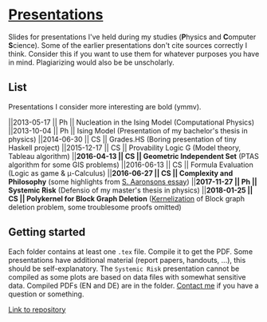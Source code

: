 # [Presentations](https://github.com/oerpli/Presentations/)

Slides for presentations I've held during my studies (**P**hysics and **C**omputer **S**cience). Some of the earlier presentations don't cite sources correctly I think. Consider this if you want to use them for whatever purposes you have in mind. Plagiarizing would also be be unscholarly.

## List

Presentations I consider more interesting are bold (ymmv).

||2013-05-17 || Ph || Nucleation in the Ising Model (Computational Physics)
||2013-10-04 || Ph || Ising Model (Presentation of my bachelor's thesis in physics)
||2014-06-30 || CS || Grades.HS (Boring presentation of tiny Haskell project)
||2015-12-17 || CS || Provability Logic G (Model theory, Tableau algorithm)
||**2016-04-13 || CS || Geometric Independent Set** (PTAS algorithm for some GIS problems)
||2016-06-13 || CS || Formula Evaluation (Logic as game & μ-Calculus)
||**2016-06-27 || CS || Complexity and Philosophy** (some highlights from [S. Aaronsons essay](http://www.scottaaronson.com/papers/philos.pdf))
||**2017-11-27 || Ph || Systemic Risk** (Defensio of my master's thesis in physics)
||**2018-01-25 || CS || Polykernel for Block Graph Deletion** ([Kernelization](https://en.wikipedia.org/wiki/Kernelization) of Block graph deletion problem, some troublesome proofs omitted)


## Getting started

Each folder contains at least one `.tex` file. Compile it to get the PDF. Some presentations have additional material (report papers, handouts, ...), this should be self-explanatory. 
The `Systemic Risk` presentation cannot be compiled as some plots are based on data files with somewhat sensitive data. Compiled PDFs (EN and DE) are in the folder. [Contact me](http://twitter.com/oerpli) if you have a question or something. 

[Link to repository](https://github.com/oerpli/Presentations/)
